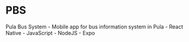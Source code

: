 # PBS
Pula Bus System - Mobile app for bus information system in Pula - React Native - JavaScript - NodeJS - Expo
